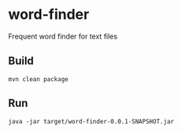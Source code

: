 # word-finder

Frequent word finder for text files

## Build
`mvn clean package`

## Run
`java -jar target/word-finder-0.0.1-SNAPSHOT.jar`
